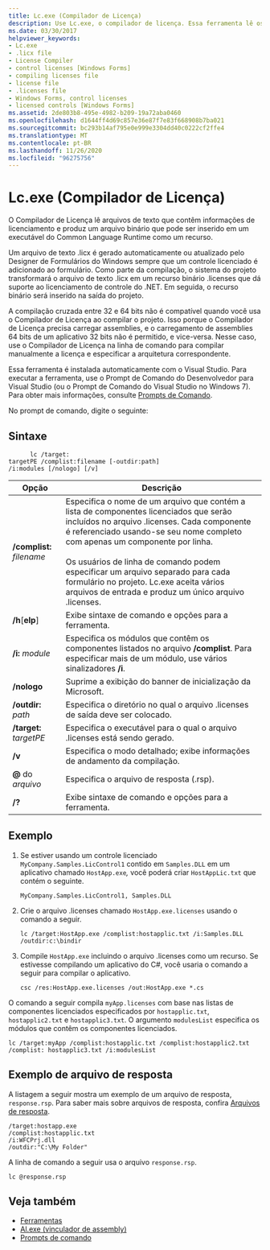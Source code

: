 ```yaml
---
title: Lc.exe (Compilador de Licença)
description: Use Lc.exe, o compilador de licença. Essa ferramenta lê os arquivos de texto que têm informações de licenciamento e torna um arquivo binário a ser inserido em um executável CLR como um recurso.
ms.date: 03/30/2017
helpviewer_keywords:
- Lc.exe
- .licx file
- License Compiler
- control licenses [Windows Forms]
- compiling licenses file
- license file
- .licenses file
- Windows Forms, control licenses
- licensed controls [Windows Forms]
ms.assetid: 2de803b8-495e-4982-b209-19a72aba0460
ms.openlocfilehash: d1644ff4d69c857e36e87f7e83f668908b7ba021
ms.sourcegitcommit: bc293b14af795e0e999e3304dd40c0222cf2ffe4
ms.translationtype: MT
ms.contentlocale: pt-BR
ms.lasthandoff: 11/26/2020
ms.locfileid: "96275756"
---
```

# <a name="lcexe-license-compiler"></a>Lc.exe (Compilador de Licença)

O Compilador de Licença lê arquivos de texto que contêm informações de licenciamento e produz um arquivo binário que pode ser inserido em um executável do Common Language Runtime como um recurso.  
  
 Um arquivo de texto .licx é gerado automaticamente ou atualizado pelo Designer de Formulários do Windows sempre que um controle licenciado é adicionado ao formulário. Como parte da compilação, o sistema do projeto transformará o arquivo de texto .licx em um recurso binário .licenses que dá suporte ao licenciamento de controle do .NET. Em seguida, o recurso binário será inserido na saída do projeto.  
  
 A compilação cruzada entre 32 e 64 bits não é compatível quando você usa o Compilador de Licença ao compilar o projeto. Isso porque o Compilador de Licença precisa carregar assemblies, e o carregamento de assemblies 64 bits de um aplicativo 32 bits não é permitido, e vice-versa. Nesse caso, use o Compilador de Licença na linha de comando para compilar manualmente a licença e especificar a arquitetura correspondente.  
  
 Essa ferramenta é instalada automaticamente com o Visual Studio. Para executar a ferramenta, use o Prompt de Comando do Desenvolvedor para Visual Studio (ou o Prompt de Comando do Visual Studio no Windows 7). Para obter mais informações, consulte [Prompts de Comando](developer-command-prompt-for-vs.md).  
  
 No prompt de comando, digite o seguinte:  
  
## <a name="syntax"></a>Sintaxe  
  
```console
      lc /target:  
targetPE /complist:filename [-outdir:path]  
/i:modules [/nologo] [/v]  
```  
  
|Opção|Descrição|  
|------------|-----------------|  
|**/complist:** *filename*|Especifica o nome de um arquivo que contém a lista de componentes licenciados que serão incluídos no arquivo .licenses. Cada componente é referenciado usando-se seu nome completo com apenas um componente por linha.<br /><br /> Os usuários de linha de comando podem especificar um arquivo separado para cada formulário no projeto. Lc.exe aceita vários arquivos de entrada e produz um único arquivo .licenses.|  
|**/h**[**elp**]|Exibe sintaxe de comando e opções para a ferramenta.|  
|**/i:** *module*|Especifica os módulos que contêm os componentes listados no arquivo **/complist**. Para especificar mais de um módulo, use vários sinalizadores **/i**.|  
|**/nologo**|Suprime a exibição do banner de inicialização da Microsoft.|  
|**/outdir:** *path*|Especifica o diretório no qual o arquivo .licenses de saída deve ser colocado.|  
|**/target:** *targetPE*|Especifica o executável para o qual o arquivo .licenses está sendo gerado.|  
|**/v**|Especifica o modo detalhado; exibe informações de andamento da compilação.|  
|**@** do *arquivo*|Especifica o arquivo de resposta (.rsp).|  
|**/?**|Exibe sintaxe de comando e opções para a ferramenta.|  
  
## <a name="example"></a>Exemplo  
  
1. Se estiver usando um controle licenciado `MyCompany.Samples.LicControl1` contido em `Samples.DLL` em um aplicativo chamado `HostApp.exe`*,* você poderá criar `HostAppLic.txt` que contém o seguinte.  
  
    ```text
    MyCompany.Samples.LicControl1, Samples.DLL  
    ```  
  
2. Crie o arquivo .licenses chamado `HostApp.exe.licenses` usando o comando a seguir.  
  
    ```console  
    lc /target:HostApp.exe /complist:hostapplic.txt /i:Samples.DLL /outdir:c:\bindir  
    ```  
  
3. Compile `HostApp.exe` incluindo o arquivo .licenses como um recurso. Se estivesse compilando um aplicativo do C#, você usaria o comando a seguir para compilar o aplicativo.  
  
    ```console
    csc /res:HostApp.exe.licenses /out:HostApp.exe *.cs  
    ```  
  
 O comando a seguir compila `myApp.licenses` com base nas listas de componentes licenciados especificados por `hostapplic.txt`, `hostapplic2.txt` e `hostapplic3.txt`. O argumento `modulesList` especifica os módulos que contêm os componentes licenciados.  
  
```console  
lc /target:myApp /complist:hostapplic.txt /complist:hostapplic2.txt /complist: hostapplic3.txt /i:modulesList  
```  
  
## <a name="response-file-example"></a>Exemplo de arquivo de resposta  

 A listagem a seguir mostra um exemplo de um arquivo de resposta, `response.rsp`. Para saber mais sobre arquivos de resposta, confira [Arquivos de resposta](/visualstudio/msbuild/msbuild-response-files).  
  
```text  
/target:hostapp.exe  
/complist:hostapplic.txt
/i:WFCPrj.dll
/outdir:"C:\My Folder"  
```  
  
 A linha de comando a seguir usa o arquivo `response.rsp`.  
  
```console  
lc @response.rsp  
```  
  
## <a name="see-also"></a>Veja também

- [Ferramentas](index.md)
- [Al.exe (vinculador de assembly)](al-exe-assembly-linker.md)
- [Prompts de comando](developer-command-prompt-for-vs.md)
